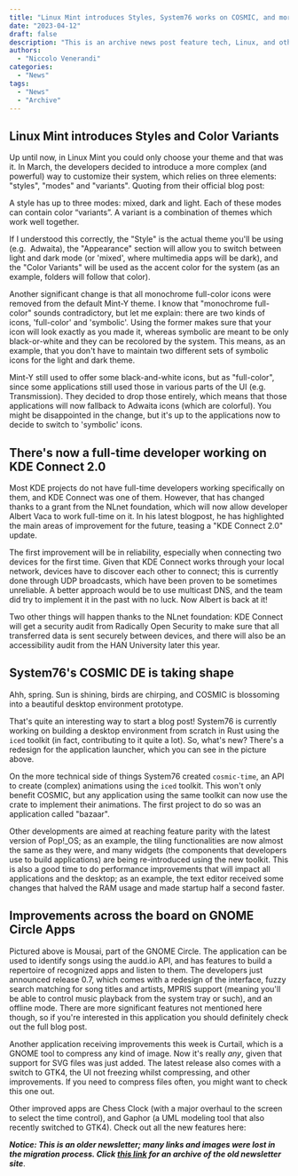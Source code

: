 ```yaml
---
title: "Linux Mint introduces Styles, System76 works on COSMIC, and more!"
date: "2023-04-12"
draft: false
description: "This is an archive news post feature tech, Linux, and other open-source news. This is an older article that was part of a migration. There will be missing images, broken links, and potentially other issues."
authors:
  - "Niccolo Venerandi"
categories:
  - "News"
tags:
  - "News"
  - "Archive"
---
```


## Linux Mint introduces Styles and Color Variants

Up until now, in Linux Mint you could only choose your theme and that was it. In March, the developers decided to introduce a more complex (and powerful) way to customize their system, which relies on three elements: "styles", "modes" and "variants". Quoting from their official blog post:

A style has up to three modes: mixed, dark and light. Each of these modes can contain color “variants”. A variant is a combination of themes which work well together.

If I understood this correctly, the "Style" is the actual theme you'll be using (e.g.  Adwaita), the "Appearance" section will allow you to switch between light and dark mode (or 'mixed', where multimedia apps will be dark), and the "Color Variants" will be used as the accent color for the system (as an example, folders will follow that color).

Another significant change is that all monochrome full-color icons were removed from the default Mint-Y theme. I know that "monochrome full-color" sounds contradictory, but let me explain: there are two kinds of icons, 'full-color' and 'symbolic'. Using the former makes sure that your icon will look exactly as you made it, whereas symbolic are meant to be only black-or-white and they can be recolored by the system. This means, as an example, that you don't have to maintain two different sets of symbolic icons for the light and dark theme.

Mint-Y still used to offer some black-and-white icons, but as "full-color", since some applications still used those in various parts of the UI (e.g. Transmission). They decided to drop those entirely, which means that those applications will now fallback to Adwaita icons (which are colorful). You might be disappointed in the change, but it's up to the applications now to decide to switch to 'symbolic' icons.

## There's now a full-time developer working on KDE Connect 2.0

Most KDE projects do not have full-time developers working specifically on them, and KDE Connect was one of them. However, that has changed thanks to a grant from the NLnet foundation, which will now allow developer Albert Vaca to work full-time on it. In his latest blogpost, he has highlighted the main areas of improvement for the future, teasing a "KDE Connect 2.0" update.

The first improvement will be in reliability, especially when connecting two devices for the first time. Given that KDE Connect works through your local network, devices have to discover each other to connect; this is currently done through UDP broadcasts, which have been proven to be sometimes unreliable. A better approach would be to use multicast DNS, and the team did try to implement it in the past with no luck. Now Albert is back at it!

Two other things will happen thanks to the NLnet foundation: KDE Connect will get a security audit from Radically Open Security to make sure that all transferred data is sent securely between devices, and there will also be an accessibility audit from the HAN University later this year.

## System76's COSMIC DE is taking shape

Ahh, spring. Sun is shining, birds are chirping, and COSMIC is blossoming into a beautiful desktop environment prototype.

That's quite an interesting way to start a blog post! System76 is currently working on building a desktop environment from scratch in Rust using the `iced` toolkit (in fact, contributing to it quite a lot). So, what's new? There's a redesign for the application launcher, which you can see in the picture above.

On the more technical side of things System76 created `cosmic-time`, an API to create (complex) animations using the `iced` toolkit. This won't only benefit COSMIC, but any application using the same toolkit can now use the crate to implement their animations. The first project to do so was an application called "bazaar".

Other developments are aimed at reaching feature parity with the latest version of Pop!\_OS; as an example, the tiling functionalities are now almost the same as they were, and many widgets (the components that developers use to build applications) are being re-introduced using the new toolkit. This is also a good time to do performance improvements that will impact all applications and the desktop; as an example, the text editor received some changes that halved the RAM usage and made startup half a second faster.

## Improvements across the board on GNOME Circle Apps

Pictured above is Mousai, part of the GNOME Circle. The application can be used to identify songs using the audd.io API, and has features to build a repertoire of recognized apps and listen to them. The developers just announced release 0.7, which comes with a redesign of the interface, fuzzy search matching for song titles and artists, MPRIS support (meaning you'll be able to control music playback from the system tray or such), and an offline mode. There are more significant features not mentioned here though, so if you're interested in this application you should definitely check out the full blog post.

Another application receiving improvements this week is Curtail, which is a GNOME tool to compress any kind of image. Now it's really _any_, given that support for SVG files was just added. The latest release also comes with a switch to GTK4, the UI not freezing whilst compressing, and other improvements. If you need to compress files often, you might want to check this one out.

Other improved apps are Chess Clock (with a major overhaul to the screen to select the time control), and Gaphor (a UML modeling tool that also recently switched to GTK4). Check out all the new features here:

**_Notice: This is an older newsletter; many links and images were lost in the migration process. Click [this link](https://archive.techhut.tv/) for an archive of the old newsletter site_**.
